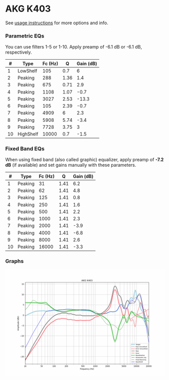 # AKG K403
See [usage instructions](https://github.com/jaakkopasanen/AutoEq#usage) for more options and info.

### Parametric EQs
You can use filters 1-5 or 1-10. Apply preamp of -6.1 dB or -6.1 dB, respectively.

|   # | Type      |   Fc (Hz) |    Q |   Gain (dB) |
|-----|-----------|-----------|------|-------------|
|   1 | LowShelf  |       105 | 0.7  |         6   |
|   2 | Peaking   |       288 | 1.36 |         1.4 |
|   3 | Peaking   |       675 | 0.71 |         2.9 |
|   4 | Peaking   |      1108 | 1.07 |        -0.7 |
|   5 | Peaking   |      3027 | 2.53 |       -13.3 |
|   6 | Peaking   |       105 | 2.39 |        -0.7 |
|   7 | Peaking   |      4909 | 6    |         2.3 |
|   8 | Peaking   |      5908 | 5.74 |        -3.4 |
|   9 | Peaking   |      7728 | 3.75 |         3   |
|  10 | HighShelf |     10000 | 0.7  |        -1.5 |

### Fixed Band EQs
When using fixed band (also called graphic) equalizer, apply preamp of **-7.2 dB** (if available) and set gains manually with these parameters.

|   # | Type    |   Fc (Hz) |    Q |   Gain (dB) |
|-----|---------|-----------|------|-------------|
|   1 | Peaking |        31 | 1.41 |         6.2 |
|   2 | Peaking |        62 | 1.41 |         4.8 |
|   3 | Peaking |       125 | 1.41 |         0.8 |
|   4 | Peaking |       250 | 1.41 |         1.6 |
|   5 | Peaking |       500 | 1.41 |         2.2 |
|   6 | Peaking |      1000 | 1.41 |         2.3 |
|   7 | Peaking |      2000 | 1.41 |        -3.9 |
|   8 | Peaking |      4000 | 1.41 |        -6.8 |
|   9 | Peaking |      8000 | 1.41 |         2.6 |
|  10 | Peaking |     16000 | 1.41 |        -3.3 |

### Graphs
![](./AKG%20K403.png)
